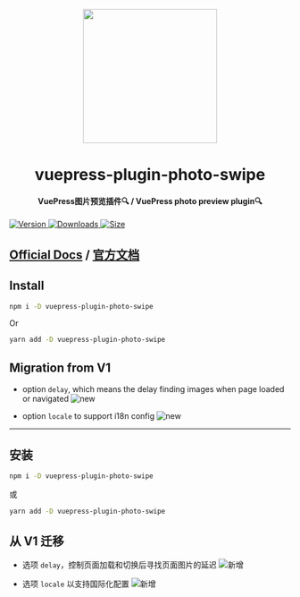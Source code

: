 <!-- markdownlint-disable -->
<p align="center">
  <img width="240" src="https://vuepress-theme-hope.github.io/v2/logo.svg" style="text-align: center;"/>
</p>
<h1 align="center">vuepress-plugin-photo-swipe</h1>
<h4 align="center">VuePress图片预览插件🔍 / VuePress photo preview plugin🔍</h4>

[![Version](https://img.shields.io/npm/v/vuepress-plugin-photo-swipe/next.svg?style=flat-square&logo=npm) ![Downloads](https://img.shields.io/npm/dm/vuepress-plugin-photo-swipe.svg?style=flat-square&logo=npm) ![Size](https://img.shields.io/bundlephobia/min/vuepress-plugin-photo-swipe?style=flat-square&logo=npm)](https://www.npmjs.com/package/vuepress-plugin-photo-swipe)

<!-- markdownlint-restore -->

## [Official Docs](https://vuepress-theme-hope.github.io/v2/photo-swipe) / [官方文档](https://vuepress-theme-hope.gitee.io/v2/photo-swipe/zh/)

## Install

```bash
npm i -D vuepress-plugin-photo-swipe
```

Or

```bash
yarn add -D vuepress-plugin-photo-swipe
```

## Migration from V1

- option `delay`, which means the delay finding images when page loaded or navigated ![new](https://img.shields.io/badge/-new-brightgreen)

- option `locale` to support i18n config ![new](https://img.shields.io/badge/-new-brightgreen)

---

## 安装

```bash
npm i -D vuepress-plugin-photo-swipe
```

或

```bash
yarn add -D vuepress-plugin-photo-swipe
```

## 从 V1 迁移

- 选项 `delay`，控制页面加载和切换后寻找页面图片的延迟 ![新增](https://img.shields.io/badge/-新增-brightgreen)

- 选项 `locale` 以支持国际化配置 ![新增](https://img.shields.io/badge/-新增-brightgreen)
